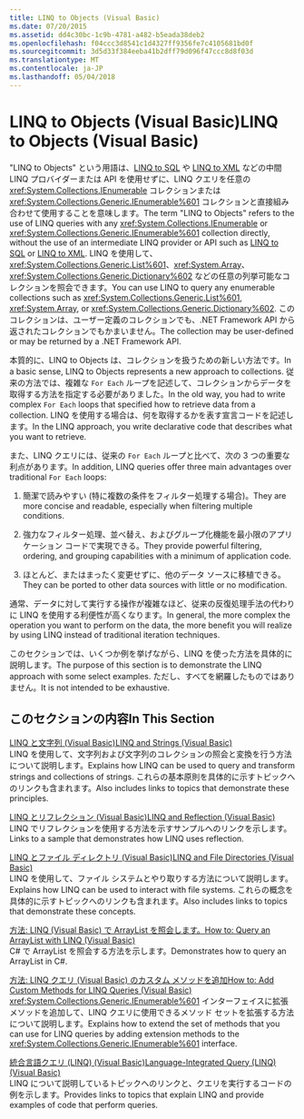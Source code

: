 ```yaml
---
title: LINQ to Objects (Visual Basic)
ms.date: 07/20/2015
ms.assetid: dd4c30bc-1c9b-4781-a482-b5eada38deb2
ms.openlocfilehash: f04ccc3d8541c1d4327ff9356fe7c4105681bd0f
ms.sourcegitcommit: 3d5d33f384eeba41b2dff79d096f47ccc8d8f03d
ms.translationtype: MT
ms.contentlocale: ja-JP
ms.lasthandoff: 05/04/2018
---
```

# <a name="linq-to-objects-visual-basic"></a><span data-ttu-id="a99e3-102">LINQ to Objects (Visual Basic)</span><span class="sxs-lookup"><span data-stu-id="a99e3-102">LINQ to Objects (Visual Basic)</span></span>
<span data-ttu-id="a99e3-103">"LINQ to Objects" という用語は、[LINQ to SQL](../../../../framework/data/adonet/sql/linq/index.md) や [LINQ to XML](http://msdn.microsoft.com/library/f0fe21e9-ee43-4a55-b91a-0800e5782c13) などの中間 LINQ プロバイダーまたは API を使用せずに、LINQ クエリを任意の <xref:System.Collections.IEnumerable> コレクションまたは <xref:System.Collections.Generic.IEnumerable%601> コレクションと直接組み合わせて使用することを意味します。</span><span class="sxs-lookup"><span data-stu-id="a99e3-103">The term "LINQ to Objects" refers to the use of LINQ queries with any <xref:System.Collections.IEnumerable> or <xref:System.Collections.Generic.IEnumerable%601> collection directly, without the use of an intermediate LINQ provider or API such as [LINQ to SQL](../../../../framework/data/adonet/sql/linq/index.md) or [LINQ to XML](http://msdn.microsoft.com/library/f0fe21e9-ee43-4a55-b91a-0800e5782c13).</span></span> <span data-ttu-id="a99e3-104">LINQ を使用して、<xref:System.Collections.Generic.List%601>、<xref:System.Array>、<xref:System.Collections.Generic.Dictionary%602> などの任意の列挙可能なコレクションを照会できます。</span><span class="sxs-lookup"><span data-stu-id="a99e3-104">You can use LINQ to query any enumerable collections such as <xref:System.Collections.Generic.List%601>, <xref:System.Array>, or <xref:System.Collections.Generic.Dictionary%602>.</span></span> <span data-ttu-id="a99e3-105">このコレクションは、ユーザー定義のコレクションでも、.NET Framework API から返されたコレクションでもかまいません。</span><span class="sxs-lookup"><span data-stu-id="a99e3-105">The collection may be user-defined or may be returned by a .NET Framework API.</span></span>  
  
 <span data-ttu-id="a99e3-106">本質的に、LINQ to Objects は、コレクションを扱うための新しい方法です。</span><span class="sxs-lookup"><span data-stu-id="a99e3-106">In a basic sense, LINQ to Objects represents a new approach to collections.</span></span> <span data-ttu-id="a99e3-107">従来の方法では、複雑な `For Each` ループを記述して、コレクションからデータを取得する方法を指定する必要がありました。</span><span class="sxs-lookup"><span data-stu-id="a99e3-107">In the old way, you had to write complex `For Each` loops that specified how to retrieve data from a collection.</span></span> <span data-ttu-id="a99e3-108">LINQ を使用する場合は、何を取得するかを表す宣言コードを記述します。</span><span class="sxs-lookup"><span data-stu-id="a99e3-108">In the LINQ approach, you write declarative code that describes what you want to retrieve.</span></span>  
  
 <span data-ttu-id="a99e3-109">また、LINQ クエリには、従来の `For Each` ループと比べて、次の 3 つの重要な利点があります。</span><span class="sxs-lookup"><span data-stu-id="a99e3-109">In addition, LINQ queries offer three main advantages over traditional `For Each` loops:</span></span>  
  
1.  <span data-ttu-id="a99e3-110">簡潔で読みやすい (特に複数の条件をフィルター処理する場合)。</span><span class="sxs-lookup"><span data-stu-id="a99e3-110">They are more concise and readable, especially when filtering multiple conditions.</span></span>  
  
2.  <span data-ttu-id="a99e3-111">強力なフィルター処理、並べ替え、およびグループ化機能を最小限のアプリケーション コードで実現できる。</span><span class="sxs-lookup"><span data-stu-id="a99e3-111">They provide powerful filtering, ordering, and grouping capabilities with a minimum of application code.</span></span>  
  
3.  <span data-ttu-id="a99e3-112">ほとんど、またはまったく変更せずに、他のデータ ソースに移植できる。</span><span class="sxs-lookup"><span data-stu-id="a99e3-112">They can be ported to other data sources with little or no modification.</span></span>  
  
 <span data-ttu-id="a99e3-113">通常、データに対して実行する操作が複雑なほど、従来の反復処理手法の代わりに LINQ を使用する利便性が高くなります。</span><span class="sxs-lookup"><span data-stu-id="a99e3-113">In general, the more complex the operation you want to perform on the data, the more benefit you will realize by using LINQ instead of traditional iteration techniques.</span></span>  
  
 <span data-ttu-id="a99e3-114">このセクションでは、いくつか例を挙げながら、LINQ を使った方法を具体的に説明します。</span><span class="sxs-lookup"><span data-stu-id="a99e3-114">The purpose of this section is to demonstrate the LINQ approach with some select examples.</span></span> <span data-ttu-id="a99e3-115">ただし、すべてを網羅したものではありません。</span><span class="sxs-lookup"><span data-stu-id="a99e3-115">It is not intended to be exhaustive.</span></span>  
  
## <a name="in-this-section"></a><span data-ttu-id="a99e3-116">このセクションの内容</span><span class="sxs-lookup"><span data-stu-id="a99e3-116">In This Section</span></span>  
 [<span data-ttu-id="a99e3-117">LINQ と文字列 (Visual Basic)</span><span class="sxs-lookup"><span data-stu-id="a99e3-117">LINQ and Strings (Visual Basic)</span></span>](../../../../visual-basic/programming-guide/concepts/linq/linq-and-strings.md)  
 <span data-ttu-id="a99e3-118">LINQ を使用して、文字列および文字列のコレクションの照会と変換を行う方法について説明します。</span><span class="sxs-lookup"><span data-stu-id="a99e3-118">Explains how LINQ can be used to query and transform strings and collections of strings.</span></span> <span data-ttu-id="a99e3-119">これらの基本原則を具体的に示すトピックへのリンクも含まれます。</span><span class="sxs-lookup"><span data-stu-id="a99e3-119">Also includes links to topics that demonstrate these principles.</span></span>  
  
 [<span data-ttu-id="a99e3-120">LINQ とリフレクション (Visual Basic)</span><span class="sxs-lookup"><span data-stu-id="a99e3-120">LINQ and Reflection (Visual Basic)</span></span>](../../../../visual-basic/programming-guide/concepts/linq/linq-and-reflection.md)  
 <span data-ttu-id="a99e3-121">LINQ でリフレクションを使用する方法を示すサンプルへのリンクを示します。</span><span class="sxs-lookup"><span data-stu-id="a99e3-121">Links to a sample that demonstrates how LINQ uses reflection.</span></span>  
  
 [<span data-ttu-id="a99e3-122">LINQ とファイル ディレクトリ (Visual Basic)</span><span class="sxs-lookup"><span data-stu-id="a99e3-122">LINQ and File Directories (Visual Basic)</span></span>](../../../../visual-basic/programming-guide/concepts/linq/linq-and-file-directories.md)  
 <span data-ttu-id="a99e3-123">LINQ を使用して、ファイル システムとやり取りする方法について説明します。</span><span class="sxs-lookup"><span data-stu-id="a99e3-123">Explains how LINQ can be used to interact with file systems.</span></span> <span data-ttu-id="a99e3-124">これらの概念を具体的に示すトピックへのリンクも含まれます。</span><span class="sxs-lookup"><span data-stu-id="a99e3-124">Also includes links to topics that demonstrate these concepts.</span></span>  
  
 [<span data-ttu-id="a99e3-125">方法: LINQ (Visual Basic) で ArrayList を照会します。</span><span class="sxs-lookup"><span data-stu-id="a99e3-125">How to: Query an ArrayList with LINQ (Visual Basic)</span></span>](../../../../visual-basic/programming-guide/concepts/linq/how-to-query-an-arraylist-with-linq.md)  
 <span data-ttu-id="a99e3-126">C# で ArrayList を照会する方法を示します。</span><span class="sxs-lookup"><span data-stu-id="a99e3-126">Demonstrates how to query an ArrayList in C#.</span></span>  
  
 [<span data-ttu-id="a99e3-127">方法: LINQ クエリ (Visual Basic) のカスタム メソッドを追加</span><span class="sxs-lookup"><span data-stu-id="a99e3-127">How to: Add Custom Methods for LINQ Queries (Visual Basic)</span></span>](../../../../visual-basic/programming-guide/concepts/linq/how-to-add-custom-methods-for-linq-queries.md)  
 <span data-ttu-id="a99e3-128"><xref:System.Collections.Generic.IEnumerable%601> インターフェイスに拡張メソッドを追加して、LINQ クエリに使用できるメソッド セットを拡張する方法について説明します。</span><span class="sxs-lookup"><span data-stu-id="a99e3-128">Explains how to extend the set of methods that you can use for LINQ queries by adding extension methods to the <xref:System.Collections.Generic.IEnumerable%601> interface.</span></span>  
  
 [<span data-ttu-id="a99e3-129">統合言語クエリ (LINQ) (Visual Basic)</span><span class="sxs-lookup"><span data-stu-id="a99e3-129">Language-Integrated Query (LINQ) (Visual Basic)</span></span>](../../../../visual-basic/programming-guide/concepts/linq/index.md)  
 <span data-ttu-id="a99e3-130">LINQ について説明しているトピックへのリンクと、クエリを実行するコードの例を示します。</span><span class="sxs-lookup"><span data-stu-id="a99e3-130">Provides links to topics that explain LINQ and provide examples of code that perform queries.</span></span>
